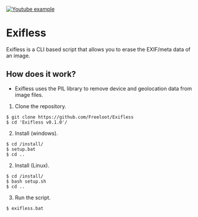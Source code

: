 [<img alt="Youtube example" src="https://img.shields.io/badge/YouTube-FF0000?style=for-the-badge&logo=youtube&logoColor=white" />](https://www.youtube.com/watch?v=_crYfS5v4ag)

# Exifless
Exifless is a CLI based script that allows you to erase the EXIF/meta data of an image.

## How does it work?

- Exifless uses the PIL library to remove device and geolocation data from image files.

1. Clone the repository. 
```
$ git clone https://github.com/Freeloot/Exifless
$ cd 'Exifless v0.1.0'/
```

2. Install (windows).

  ```
  $ cd /install/
  $ setup.bat
  $ cd ..
  ```

2. Install (Linux).

```
$ cd /install/
$ bash setup.sh
$ cd ..
```

3. Run the script.

```
$ exifless.bat
```
